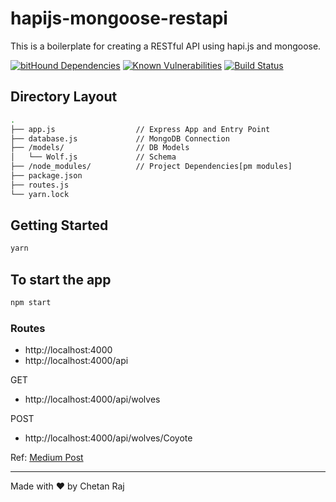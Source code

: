 
# hapijs-mongoose-restapi

This is a boilerplate for creating a RESTful API using hapi.js and mongoose.

[![bitHound Dependencies](https://www.bithound.io/github/chetanraj/hapijs-mongoose-restapi/badges/dependencies.svg)](https://www.bithound.io/github/chetanraj/hapijs-mongoose-restapi/master/dependencies/npm) [![Known Vulnerabilities](https://snyk.io/test/github/chetanraj/hapijs-mongoose-restapi/badge.svg)](https://snyk.io/test/github/chetanraj/hapijs-mongoose-restapi) [![Build Status](https://travis-ci.org/chetanraj/hapijs-mongoose-restapi.svg?branch=master)](https://travis-ci.org/chetanraj/hapijs-mongoose-restapi)

## Directory Layout

```bash
.
├── app.js                  // Express App and Entry Point
├── database.js             // MongoDB Connection
├── /models/                // DB Models
│   └── Wolf.js             // Schema
├── /node_modules/          // Project Dependencies[pm modules]
├── package.json
├── routes.js
└── yarn.lock
```

## Getting Started

```javascript
yarn
```

## To start the app
```javascript
npm start
```

### Routes

* http://localhost:4000
* http://localhost:4000/api

GET
* http://localhost:4000/api/wolves

POST
* http://localhost:4000/api/wolves/Coyote

Ref: [Medium Post](https://medium.com/jsessentials/build-a-restful-api-using-hapijs-and-mongoose-4903590c5663)

---
Made with ♥ by Chetan Raj